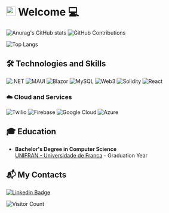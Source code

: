 # <img src="https://media.giphy.com/media/hvRJCLFzcasrR4ia7z/giphy.gif" width="25px"> Welcome  💻  

![Anurag's GitHub stats](https://github-readme-stats.vercel.app/api?username=cleberlucas&show_icons=true&theme=tokyonight)
![GitHub Contributions](https://github-readme-streak-stats.herokuapp.com/?user=cleberlucas&theme=tokyonight)

![Top Langs](https://github-readme-stats.vercel.app/api/top-langs/?username=cleberlucas&theme=tokyonight)

## 🛠️ Technologies and Skills
![.NET](https://img.shields.io/badge/.NET-512BD4?style=for-the-badge&logo=.net&logoColor=white)
![MAUI](https://img.shields.io/badge/MAUI-5E2A84?style=for-the-badge&logo=maui&logoColor=white)
![Blazor](https://img.shields.io/badge/Blazor-5A2A84?style=for-the-badge&logo=blazor&logoColor=white)
![MySQL](https://img.shields.io/badge/MySQL-4479A1?style=for-the-badge&logo=mysql&logoColor=white)
![Web3](https://img.shields.io/badge/Web3-652F6F?style=for-the-badge&logo=ethereum&logoColor=white)
![Solidity](https://img.shields.io/badge/Solidity-363636?style=for-the-badge&logo=solidity&logoColor=white)
![React](https://img.shields.io/badge/React-61DAFB?style=for-the-badge&logo=react&logoColor=black)

### ☁️ Cloud and Services
![Twilio](https://img.shields.io/badge/Twilio-FF4F00?style=for-the-badge&logo=twilio&logoColor=white)
![Firebase](https://img.shields.io/badge/Firebase-FFCA28?style=for-the-badge&logo=firebase&logoColor=black)
![Google Cloud](https://img.shields.io/badge/Google_Cloud-4285F4?style=for-the-badge&logo=google-cloud&logoColor=white)
![Azure](https://img.shields.io/badge/Azure-0089D6?style=for-the-badge&logo=azure&logoColor=white)

## 🎓 Education
- **Bachelor's Degree in Computer Science**  
  [UNIFRAN - Universidade de Franca](https://www.unifran.edu.br/) - Graduation Year

## 📬 My Contacts
[![Linkedin Badge](https://img.shields.io/badge/LinkedIn-0077B5?style=for-the-badge&logo=linkedin&logoColor=white&link=https://www.linkedin.com/in/cleber-lucas-599bb11b2/)](https://www.linkedin.com/in/cleber-lucas-599bb11b2/)

![Visitor Count](https://profile-counter.glitch.me/cleberlucas/count.svg)
